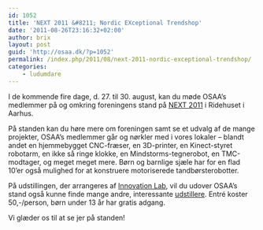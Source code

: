 ```yaml
---
id: 1052
title: 'NEXT 2011 &#8211; Nordic EXceptional Trendshop'
date: '2011-08-26T23:16:32+02:00'
author: brix
layout: post
guid: 'http://osaa.dk/?p=1052'
permalink: /index.php/2011/08/next-2011-nordic-exceptional-trendshop/
categories:
    - ludumdare
---
```


I de kommende fire dage, d. 27. til 30. august, kan du møde OSAA’s medlemmer på og omkring foreningens stand på [NEXT 2011](http://www.nextaarhus.com/exhibition) i Ridehuset i Aarhus.

På standen kan du høre mere om foreningen samt se et udvalg af de mange projekter, OSAA’s medlemmer går og nørkler med i vores lokaler – blandt andet en hjemmebygget CNC-fræser, en 3D-printer, en Kinect-styret robotarm, en ikke så ringe klokke, en Mindstorms-tegnerobot, en TMC-modtager, og meget meget mere. Børn og barnlige sjæle har for en flad 10’er også mulighed for at konstruere motoriserede tandbørsterobotter.

På udstillingen, der arrangeres af [Innovation Lab](http://ilab.dk/), vil du udover OSAA’s stand også kunne finde mange andre, interessante [udstillere](http://www.nextaarhus.com/exhibitors). Entré koster 50,-/person, børn under 13 år har gratis adgang.

Vi glæder os til at se jer på standen!